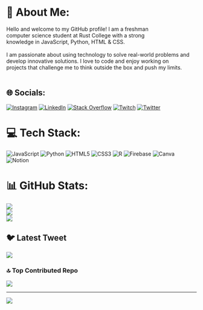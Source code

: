 # 💫 About Me:
Hello and welcome to my GitHub profile! I am a freshman<br>computer science student at Rust College with a strong <br>knowledge in JavaScript, Python, HTML & CSS.<br><br>I am passionate about using technology to solve real-world problems and <br>develop innovative solutions. I love to code and enjoy working on <br>projects that challenge me to think outside the box and push my limits.<br><br>


## 🌐 Socials:
[![Instagram](https://img.shields.io/badge/Instagram-%23E4405F.svg?logo=Instagram&logoColor=white)](https://instagram.com/@_josephmusenge) [![LinkedIn](https://img.shields.io/badge/LinkedIn-%230077B5.svg?logo=linkedin&logoColor=white)](https://linkedin.com/in/@joseph-musenge) [![Stack Overflow](https://img.shields.io/badge/-Stackoverflow-FE7A16?logo=stack-overflow&logoColor=white)](https://stackoverflow.com/users/@JosephMusenge) [![Twitch](https://img.shields.io/badge/Twitch-%239146FF.svg?logo=Twitch&logoColor=white)](https://twitch.tv/@josephmusenge) [![Twitter](https://img.shields.io/badge/Twitter-%231DA1F2.svg?logo=Twitter&logoColor=white)](https://twitter.com/@_josephmusenge) 

# 💻 Tech Stack:
![JavaScript](https://img.shields.io/badge/javascript-%23323330.svg?style=for-the-badge&logo=javascript&logoColor=%23F7DF1E) ![Python](https://img.shields.io/badge/python-3670A0?style=for-the-badge&logo=python&logoColor=ffdd54) ![HTML5](https://img.shields.io/badge/html5-%23E34F26.svg?style=for-the-badge&logo=html5&logoColor=white) ![CSS3](https://img.shields.io/badge/css3-%231572B6.svg?style=for-the-badge&logo=css3&logoColor=white) ![R](https://img.shields.io/badge/r-%23276DC3.svg?style=for-the-badge&logo=r&logoColor=white) ![Firebase](https://img.shields.io/badge/firebase-%23039BE5.svg?style=for-the-badge&logo=firebase) ![Canva](https://img.shields.io/badge/Canva-%2300C4CC.svg?style=for-the-badge&logo=Canva&logoColor=white) ![Notion](https://img.shields.io/badge/Notion-%23000000.svg?style=for-the-badge&logo=notion&logoColor=white)
# 📊 GitHub Stats:
![](https://github-readme-stats.vercel.app/api?username=JosephMusenge&theme=dark&hide_border=false&include_all_commits=false&count_private=false)<br/>
![](https://github-readme-streak-stats.herokuapp.com/?user=JosephMusenge&theme=dark&hide_border=false)<br/>
![](https://github-readme-stats.vercel.app/api/top-langs/?username=JosephMusenge&theme=dark&hide_border=false&include_all_commits=false&count_private=false&layout=compact)

## 🐦 Latest Tweet
[![](https://gtce.itsvg.in/api?username=@_josephmusenge)](https://github.com/VishwaGauravIn/github-twitter-card-embed)

### 🔝 Top Contributed Repo
![](https://github-contributor-stats.vercel.app/api?username=JosephMusenge&limit=5&theme=dark&combine_all_yearly_contributions=true)

---
[![](https://visitcount.itsvg.in/api?id=JosephMusenge&icon=0&color=0)](https://visitcount.itsvg.in)

<!-- Proudly created with GPRM ( https://gprm.itsvg.in ) -->
